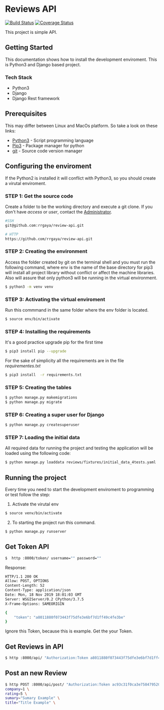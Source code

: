 # Reviews API

[![Build Status](https://travis-ci.org/rrgaya/review-api.svg?branch=master)](https://travis-ci.org/rrgaya/review-api) [![Coverage Status](https://coveralls.io/repos/github/rrgaya/review-api/badge.svg?branch=master)](https://coveralls.io/github/rrgaya/review-api?branch=master)

This project is simple API. 

## Getting Started

This documentation shows how to install the development enviroment. This is Python3 and Django based project.


### Tech Stack 

-	Python3
-	Django
-	Django Rest framework

## Prerequisites

This may differ between Linux and MacOs platform. So take a look on these links:

* [Python3] - Script programming language 
* [Pip3] - Package manager for python
* [git] - Source code version manager


## Configuring the enviroment 

If the Python2 is installed it will conflict with Python3, so you should create a virutal enviroment.


### STEP 1: Get the source code

Create a folder to be the working directory and execute a git clone. If you don't have *access* or *user*, contact the [Administrator].

```bash
#SSH
git@github.com:rrgaya/review-api.git

# HTTP 
https://github.com/rrgaya/review-api.git
```

### STEP 2: Creating the environment

Access the folder created by git on the terminal shell and you must run the following command, where env is the name of the base directory for pip3 will install all project library without conflict or affect the machine libraries. Also will assure that only python3 will be running in the virtual environment.


```bash
$ python3 -m venv venv
```

### STEP 3: Activating the virtual enviroment

Run this commmand in the same folder where the env folder is located.

```bash
$ source env/bin/activate

```

### STEP 4: Installing the requirements

It's a good practice upgrade pip for the first time

```bash
$ pip3 install pip --upgrade

``` 
For the sake of simplicity all the requirements are in the file *requirementes.txt*

```bash
$ pip3 install  -r requirements.txt
``` 


### STEP 5: Creating the tables

```bash
$ python manage.py makemigrations
$ python manage.py migrate
```

### STEP 6: Creating a super user for Django

```bash
$ python manage.py createsuperuser
```

### STEP 7: Loading the initial data

All required data for running the project and testing the application will be loaded using the following code:

```bash
$ python manage.py loaddata reviews/fixtures/initial_data_4tests.yaml
```

## Running the project 	


Every time you need to start the development enviroment to programming or test follow the step: 

1. Activate the virutal env

```bash
$ source venv/bin/activate
```

2. To starting the project run this command.

```bash
$ python manage.py runserver
```


## Get Token API

```bash
$  http :8000/token/ username="" password="" 
```

Response:

```bash
HTTP/1.1 200 OK
Allow: POST, OPTIONS
Content-Length: 52
Content-Type: application/json
Date: Mon, 18 Nov 2019 18:01:03 GMT
Server: WSGIServer/0.2 CPython/3.7.5
X-Frame-Options: SAMEORIGIN

{
    "token": "a8011880f073443f75dfe3e6bf7d1ff49c4fe3be"
}
```
Ignore this Token, because this is example. Get the your Token.


## Get Reviews in API

```bash
$ http :8000/api/ "Authorization:Token a8011880f073443f75dfe3e6bf7d1ff49c4fe3be"
```

## Post an new Review

```bash
$ http POST :8000/api/post/ "Authorization:Token ac93c31f0ca3e758479520084dc1e8f3e4e41c4e" \  
company=1 \
rating=5 \
sumary="Sumary Example" \
title="Title Example" \
```


[Python3]: <https://www.python.org/downloads>
[Pip3]: <https://pip.pypa.io/en/stable/installing>
[git]: <https://git-scm.com/book/en/v2/Getting-Started-Installing-Git>
[Docker]: <https://docs.docker.com/v17.12/install/#time-based-release-schedule>
[Administrator]: <mailto:rodrigues.ismael@gmail.com>
[localhost]: <http://localhost:8000/admin>
[Gitflow]: <https://www.atlassian.com/git/tutorials/comparing-workflows/gitflow-workflow>
[gitflow-avh]: <https://github.com/petervanderdoes/gitflow-avh/wiki/Installing-on-Mac-OS-X>